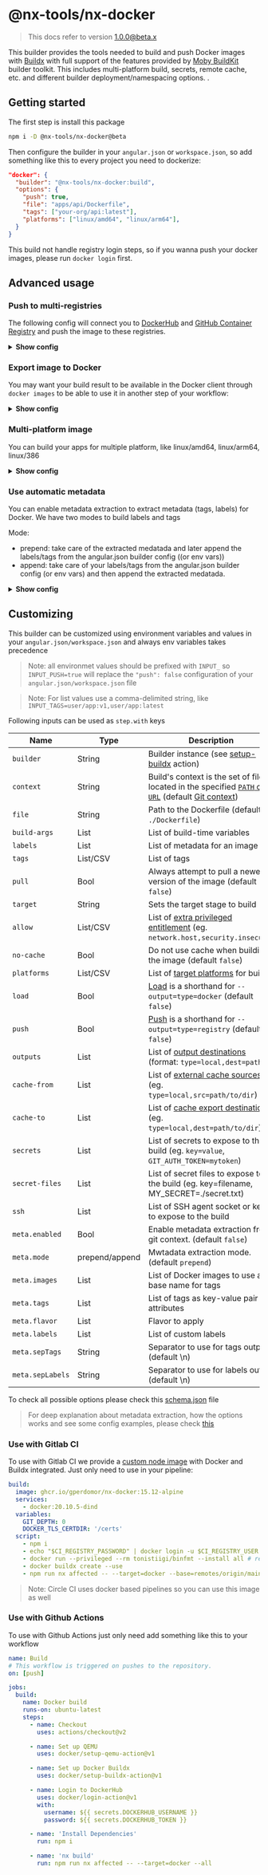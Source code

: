 # @nx-tools/nx-docker

> This docs refer to version 1.0.0@beta.x

This builder provides the tools needed to build and push Docker images with [Buildx](https://github.com/docker/buildx) with full support of the
features provided by [Moby BuildKit](https://github.com/moby/buildkit) builder toolkit. This includes multi-platform
build, secrets, remote cache, etc. and different builder deployment/namespacing options.
.

## Getting started

The first step is install this package

```bash
npm i -D @nx-tools/nx-docker@beta
```

Then configure the builder in your `angular.json` or `workspace.json`, so add something like this to every project you need to dockerize:

```json
"docker": {
  "builder": "@nx-tools/nx-docker:build",
  "options": {
    "push": true,
    "file": "apps/api/Dockerfile",
    "tags": ["your-org/api:latest"],
    "platforms": ["linux/amd64", "linux/arm64"],
  }
}
```

This build not handle registry login steps, so if you wanna push your docker images, please run `docker login` first.

## Advanced usage

### Push to multi-registries

The following config will connect you to [DockerHub](https://github.com/docker/login-action#dockerhub)
and [GitHub Container Registry](https://github.com/docker/login-action#github-container-registry) and push the
image to these registries.

<details>
  <summary><b>Show config</b></summary>

```json
"docker": {
  "builder": "@nx-tools/nx-docker:build",
  "options": {
    "file": "apps/api/Dockerfile",
    "push": true,
    "tags": [
      "user/app:latest",
      "user/app:1.0.0",
      "ghcr.io/user/app:latest",
      "ghcr.io/user/app:1.0.0"
    ]
  }
}
```

</details>

### Export image to Docker

You may want your build result to be available in the Docker client through `docker images` to be able to use it
in another step of your workflow:

<details>
  <summary><b>Show config</b></summary>

```json
"docker": {
  "builder": "@nx-tools/nx-docker:build",
  "options": {
    "file": "apps/api/Dockerfile",
    "load": true,
    "tags": ["user/app:latest"]
  }
}
```

</details>

### Multi-platform image

You can build your apps for multiple platform, like linux/amd64, linux/arm64, linux/386

<details>
  <summary><b>Show config</b></summary>

```json
"docker": {
  "builder": "@nx-tools/nx-docker:build",
  "options": {
    "file": "apps/api/Dockerfile",
    "push": true,
    "tags": ["user/app:latest"],
    "platforms": ["linux/amd64", "linux/arm64", "linux/386"],
  }
}
```

</details>

### Use automatic metadata

You can enable metadata extraction to extract metadata (tags, labels) for Docker. We have two modes to build labels and tags

Mode:

- prepend: take care of the extracted medatada and later append the labels/tags from the angular.json builder config ((or env vars))
- append: take care of your labels/tags from the angular.json builder config (or env vars) and then append the extracted medatada.

<details>
  <summary><b>Show config</b></summary>

```json
"docker": {
  "builder": "@nx-tools/nx-docker:build",
  "options": {
    "file": "apps/api/Dockerfile",
    "push": true,
    "tags": ["user/app:latest"],
    "meta": {
      "enabled": true,
      "mode": "prepend"
    }
  }
}
```

</details>

## Customizing

This builder can be customized using environment variables and values in your `angular.json/workspace.json` and always env variables takes precedence

> Note: all environmet values should be prefixed with `INPUT_` so `INPUT_PUSH=true` will replace the `"push": false` configuration of your `angular.json/workspace.json` file

> Note: For list values use a comma-delimited string, like `INPUT_TAGS=user/app:v1,user/app:latest`

Following inputs can be used as `step.with` keys

| Name             | Type           | Description                                                                                                                                                                       |
| ---------------- | -------------- | --------------------------------------------------------------------------------------------------------------------------------------------------------------------------------- |
| `builder`        | String         | Builder instance (see [setup-buildx](https://github.com/docker/setup-buildx-action) action)                                                                                       |
| `context`        | String         | Build's context is the set of files located in the specified [`PATH` or `URL`](https://docs.docker.com/engine/reference/commandline/build/) (default [Git context](#git-context)) |
| `file`           | String         | Path to the Dockerfile (default `./Dockerfile`)                                                                                                                                   |
| `build-args`     | List           | List of build-time variables                                                                                                                                                      |
| `labels`         | List           | List of metadata for an image                                                                                                                                                     |
| `tags`           | List/CSV       | List of tags                                                                                                                                                                      |
| `pull`           | Bool           | Always attempt to pull a newer version of the image (default `false`)                                                                                                             |
| `target`         | String         | Sets the target stage to build                                                                                                                                                    |
| `allow`          | List/CSV       | List of [extra privileged entitlement](https://github.com/docker/buildx#--allowentitlement) (eg. `network.host,security.insecure`)                                                |
| `no-cache`       | Bool           | Do not use cache when building the image (default `false`)                                                                                                                        |
| `platforms`      | List/CSV       | List of [target platforms](https://github.com/docker/buildx#---platformvaluevalue) for build                                                                                      |
| `load`           | Bool           | [Load](https://github.com/docker/buildx#--load) is a shorthand for `--output=type=docker` (default `false`)                                                                       |
| `push`           | Bool           | [Push](https://github.com/docker/buildx#--push) is a shorthand for `--output=type=registry` (default `false`)                                                                     |
| `outputs`        | List           | List of [output destinations](https://github.com/docker/buildx#-o---outputpath-typetypekeyvalue) (format: `type=local,dest=path`)                                                 |
| `cache-from`     | List           | List of [external cache sources](https://github.com/docker/buildx#--cache-fromnametypetypekeyvalue) (eg. `type=local,src=path/to/dir`)                                            |
| `cache-to`       | List           | List of [cache export destinations](https://github.com/docker/buildx#--cache-tonametypetypekeyvalue) (eg. `type=local,dest=path/to/dir`)                                          |
| `secrets`        | List           | List of secrets to expose to the build (eg. `key=value`, `GIT_AUTH_TOKEN=mytoken`)                                                                                                |
| `secret-files`   | List           | List of secret files to expose to the build (eg. key=filename, MY_SECRET=./secret.txt)                                                                                            |
| `ssh`            | List           | List of SSH agent socket or keys to expose to the build                                                                                                                           |
| `meta.enabled`   | Bool           | Enable metadata extraction from git context. (default `false`)                                                                                                                    |
| `meta.mode`      | prepend/append | Mwtadata extraction mode. (default `prepend`)                                                                                                                                     |
| `meta.images`    | List           | List of Docker images to use as base name for tags                                                                                                                                |
| `meta.tags`      | List           | List of tags as key-value pair attributes                                                                                                                                         |
| `meta.flavor`    | List           | Flavor to apply                                                                                                                                                                   |
| `meta.labels`    | List           | List of custom labels                                                                                                                                                             |
| `meta.sepTags`   | String         | Separator to use for tags output (default \n)                                                                                                                                     |
| `meta.sepLabels` | String         | Separator to use for labels output (default \n)                                                                                                                                   |

To check all possible options please check this [schema.json](src/builders/nx-docker/schema.json) file

> For deep explanation about metadata extraction, how the options works and see some config examples, please check [this](https://github.com/crazy-max/ghaction-docker-meta)

### Use with Gitlab CI

To use with Gitlab CI we provide a [custom node image](https://github.com/users/gperdomor/packages/container/package/nx-docker) with Docker and Buildx integrated. Just only need to use in your pipeline:

```yml
build:
  image: ghcr.io/gperdomor/nx-docker:15.12-alpine
  services:
    - docker:20.10.5-dind
  variables:
    GIT_DEPTH: 0
    DOCKER_TLS_CERTDIR: '/certs'
  script:
    - npm i
    - echo "$CI_REGISTRY_PASSWORD" | docker login -u $CI_REGISTRY_USER --password-stdin $CI_REGISTRY
    - docker run --privileged --rm tonistiigi/binfmt --install all # required for multi-arch build
    - docker buildx create --use
    - npm run nx affected -- --target=docker --base=remotes/origin/main
```

> Note: Circle CI uses docker based pipelines so you can use this image as well

### Use with Github Actions

To use with Github Actions just only need add something like this to your workflow

```yml
name: Build
# This workflow is triggered on pushes to the repository.
on: [push]

jobs:
  build:
    name: Docker build
    runs-on: ubuntu-latest
    steps:
      - name: Checkout
        uses: actions/checkout@v2

      - name: Set up QEMU
        uses: docker/setup-qemu-action@v1

      - name: Set up Docker Buildx
        uses: docker/setup-buildx-action@v1

      - name: Login to DockerHub
        uses: docker/login-action@v1
        with:
          username: ${{ secrets.DOCKERHUB_USERNAME }}
          password: ${{ secrets.DOCKERHUB_TOKEN }}

      - name: 'Install Dependencies'
        run: npm i

      - name: 'nx build'
        run: npm run nx affected -- --target=docker --all
```
